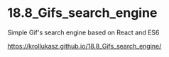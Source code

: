 # 18.8_Gifs_search_engine

Simple Gif's search engine based on React and ES6

https://krollukasz.github.io/18.8_Gifs_search_engine/
